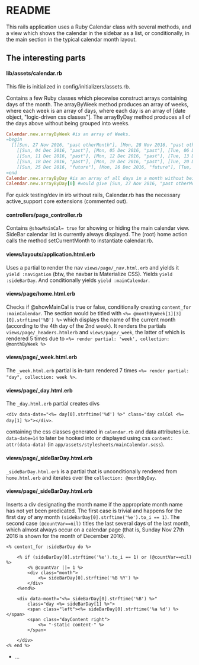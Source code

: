 # README
This rails application uses a Ruby Calendar class with several methods, and a view which shows the calendar in the sidebar as a list, or conditionally, in the main section in the typical calendar month layout. 

## The interesting parts
#### lib/assets/calendar.rb
This file is initialized in config/initializers/assets.rb.

Contains a few Ruby classes which piecewise construct arrays containing days of the month.
The arrayByWeek method produces an array of weeks, where each week is an array of days, where each day is an array of [date object, "logic-driven css classes"]. 
The arrayByDay method produces all of the days above without being grouped into weeks.
```Ruby 
Calendar.new.arrayByWeek #is an array of Weeks.
=begin 
  [[[Sun, 27 Nov 2016, "past otherMonth"], [Mon, 28 Nov 2016, "past otherMonth"], [Tue, 29 Nov 2016, "past otherMonth"], [Wed, 30 Nov 2016, "past otherMonth"], [Thu, 01 Dec 2016, "past"], [Fri, 02 Dec 2016, "past"], [Sat, 03 Dec 2016, "past"]],
    [[Sun, 04 Dec 2016, "past"], [Mon, 05 Dec 2016, "past"], [Tue, 06 Dec 2016, "past"], [Wed, 07 Dec 2016, "past"], [Thu, 08 Dec 2016, "past"], [Fri, 09 Dec 2016, "past"], [Sat, 10 Dec 2016, "past"]],
    [[Sun, 11 Dec 2016, "past"], [Mon, 12 Dec 2016, "past"], [Tue, 13 Dec 2016, "past"], [Wed, 14 Dec 2016, "past"], [Thu, 15 Dec 2016, "past"], [Fri, 16 Dec 2016, "past"], [Sat, 17 Dec 2016, "past"]],
    [[Sun, 18 Dec 2016, "past"], [Mon, 19 Dec 2016, "past"], [Tue, 20 Dec 2016, "past"], [Wed, 21 Dec 2016, "today"], [Thu, 22 Dec 2016, "future"], [Fri, 23 Dec 2016, "future"], [Sat, 24 Dec 2016, "future"]],
    [[Sun, 25 Dec 2016, "future"], [Mon, 26 Dec 2016, "future"], [Tue, 27 Dec 2016, "future"], [Wed, 28 Dec 2016, "future"], [Thu, 29 Dec 2016, "future"], [Fri, 30 Dec 2016, "future"], [Sat, 31 Dec 2016, "future"]]]
=end
Calendar.new.arrayByDay #is an array of all days in a month without being grouped into weeks.
Calendar.new.arrayByDay[0] #would give [Sun, 27 Nov 2016, "past otherMonth"]
```
For quick testing/dev in irb without rails, Calendar.rb has the necessary active_support core extensions (commented out).

#### controllers/page_controller.rb
Contains `@showMainCal= true` for showing or hiding the main calendar view. SideBar calendar list is currently always displayed. 
The (root) home action calls the method setCurrentMonth to instantiate calendar.rb.

#### views/layouts/application.html.erb
Uses a partial to render the nav `views/page/_nav.html.erb` and yields it `yield :navigation` (btw, the navbar is Materialize CSS).
  Yields `yield :sideBarDay`.
  And conditionally  yields `yield :mainCalendar`.

#### views/page/home.html.erb
Checks if @showMainCal is true or false, conditionally creating `content_for :mainCalendar`. The section would be titled with `<%= @monthByWeek[1][3][0].strftime('%B') %>` which displays the name of the current month (according to the 4th day of the 2nd week). It renders the partials `views/page/_headers.htmlerb` and `views/page/_week`, the latter of which is rendered 5 times due to `<%= render partial: 'week', collection: @monthByWeek %>`
#### views/page/_week.html.erb
The `_week.html.erb` partial is in-turn rendered 7 times `<%= render partial: "day", collection: week %>`.
#### views/page/_day.html.erb
The `_day.html.erb` partial creates divs

`<div data-date="<%= day[0].strftime('%d') %>" class="day calCol <%= day[1] %>"></div>`.

containing the css classes generated in `calendar.rb` and data attributes i.e. `data-date=14` to later be hooked into or displayed using css `content: attr(data-data)` (in `app/assets/stylesheets/mainCalendar.scss`).
#### views/page/_sideBarDay.html.erb
`_sideBarDay.html.erb` is a partial that is unconditionally rendered from `home.html.erb` and iterates over the `collection: @monthByDay`.
#### views/page/_sideBarDay.html.erb
Inserts a div designating the month name if the appropriate month name has not yet been predicated. The first case is trivial and happens for the first day of any month `(sideBarDay[0].strftime('%e').to_i == 1)`. The second case `(@countVar==nil)` titles the last several days of the last month, which almost always occur on a calendar page (that is, Sunday Nov 27th 2016 is shown for the month of December 2016).
```
<% content_for :sideBarDay do %>
	
	<% if (sideBarDay[0].strftime('%e').to_i == 1) or (@countVar==nil)  %>
		<% @countVar ||= 1 %>
		<div class="month">
			<%= sideBarDay[0].strftime('%B %Y') %>
		</div>
	<%end%> 
	
	<div data-month="<%= sideBarDay[0].strftime('%B') %>" 
		class="day <%= sideBarDay[1] %>">
		<span class="left"><%= sideBarDay[0].strftime('%a %d') %></span>
		<span class="dayContent right">
			<%= "-static content-" %>
		</span>

	</div>
<% end %>
```


* ...
